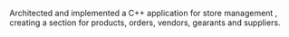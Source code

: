 Architected and implemented a C++ application for store management , creating a section for products, orders, vendors,
gearants and suppliers.
